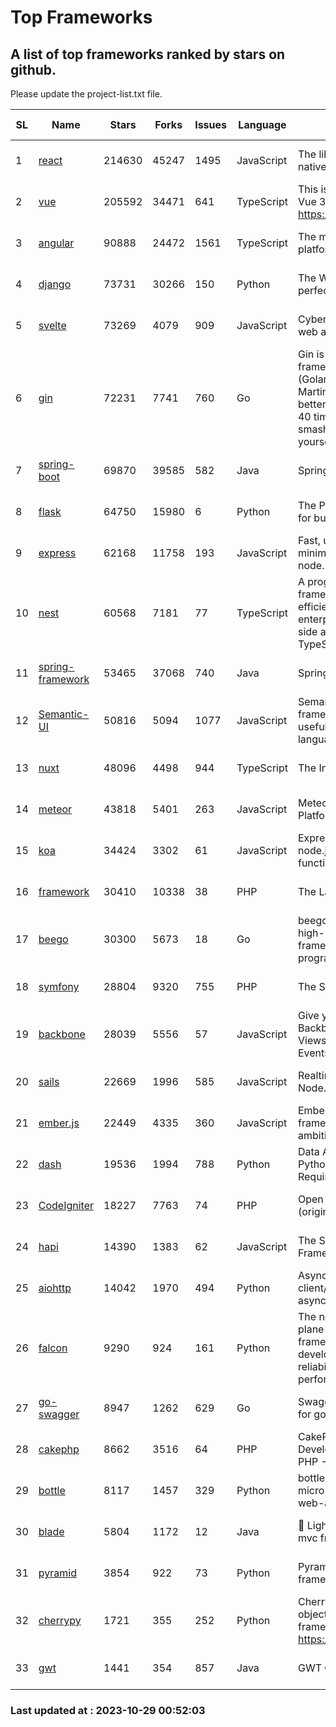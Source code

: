 # Top Frameworks
## A list of top frameworks ranked by stars on github.  
Please update the project-list.txt file.

| SL| Name  | Stars| Forks| Issues | Language | Description | Last Commit |
| --| ------| -----| ---- | ------ | -------- | ----------- | ----------- |
| 1 | [react](https://github.com/facebook/react) | 214630 | 45247 | 1495 | JavaScript | The library for web and native user interfaces. | 2023-10-27 15:50:40 |
| 2 | [vue](https://github.com/vuejs/vue) | 205592 | 34471 | 641 | TypeScript | This is the repo for Vue 2. For Vue 3, go to https://github.com/vuejs/core | 2023-10-23 07:55:40 |
| 3 | [angular](https://github.com/angular/angular) | 90888 | 24472 | 1561 | TypeScript | The modern web developer’s platform | 2023-10-27 23:16:46 |
| 4 | [django](https://github.com/django/django) | 73731 | 30266 | 150 | Python | The Web framework for perfectionists with deadlines. | 2023-10-28 13:16:07 |
| 5 | [svelte](https://github.com/sveltejs/svelte) | 73269 | 4079 | 909 | JavaScript | Cybernetically enhanced web apps | 2023-10-23 20:19:06 |
| 6 | [gin](https://github.com/gin-gonic/gin) | 72231 | 7741 | 760 | Go | Gin is a HTTP web framework written in Go (Golang). It features a Martini-like API with much better performance -- up to 40 times faster. If you need smashing performance, get yourself some Gin. | 2023-09-27 07:17:11 |
| 7 | [spring-boot](https://github.com/spring-projects/spring-boot) | 69870 | 39585 | 582 | Java | Spring Boot | 2023-10-27 17:34:24 |
| 8 | [flask](https://github.com/pallets/flask) | 64750 | 15980 | 6 | Python | The Python micro framework for building web applications. | 2023-10-28 15:42:53 |
| 9 | [express](https://github.com/expressjs/express) | 62168 | 11758 | 193 | JavaScript | Fast, unopinionated, minimalist web framework for node. | 2023-06-04 15:47:20 |
| 10 | [nest](https://github.com/nestjs/nest) | 60568 | 7181 | 77 | TypeScript | A progressive Node.js framework for building efficient, scalable, and enterprise-grade server-side applications with TypeScript/JavaScript 🚀 | 2023-10-25 06:45:19 |
| 11 | [spring-framework](https://github.com/spring-projects/spring-framework) | 53465 | 37068 | 740 | Java | Spring Framework | 2023-10-28 14:30:02 |
| 12 | [Semantic-UI](https://github.com/Semantic-Org/Semantic-UI) | 50816 | 5094 | 1077 | JavaScript | Semantic is a UI component framework based around useful principles from natural language. | 2023-01-11 17:05:32 |
| 13 | [nuxt](https://github.com/nuxt/nuxt) | 48096 | 4498 | 944 | TypeScript | The Intuitive Vue Framework. | 2023-10-28 17:14:39 |
| 14 | [meteor](https://github.com/meteor/meteor) | 43818 | 5401 | 263 | JavaScript | Meteor, the JavaScript App Platform | 2023-10-20 20:30:55 |
| 15 | [koa](https://github.com/koajs/koa) | 34424 | 3302 | 61 | JavaScript | Expressive middleware for node.js using ES2017 async functions | 2023-05-17 07:50:49 |
| 16 | [framework](https://github.com/laravel/framework) | 30410 | 10338 | 38 | PHP | The Laravel Framework. | 2023-10-26 18:20:57 |
| 17 | [beego](https://github.com/beego/beego) | 30300 | 5673 | 18 | Go | beego is an open-source, high-performance web framework for the Go programming language. | 2023-10-26 14:18:44 |
| 18 | [symfony](https://github.com/symfony/symfony) | 28804 | 9320 | 755 | PHP | The Symfony PHP framework | 2023-10-28 23:47:29 |
| 19 | [backbone](https://github.com/jashkenas/backbone) | 28039 | 5556 | 57 | JavaScript | Give your JS App some Backbone with Models, Views, Collections, and Events | 2023-08-10 22:05:08 |
| 20 | [sails](https://github.com/balderdashy/sails) | 22669 | 1996 | 585 | JavaScript | Realtime MVC Framework for Node.js | 2023-09-01 21:26:40 |
| 21 | [ember.js](https://github.com/emberjs/ember.js) | 22449 | 4335 | 360 | JavaScript | Ember.js - A JavaScript framework for creating ambitious web applications | 2023-10-25 21:31:59 |
| 22 | [dash](https://github.com/plotly/dash) | 19536 | 1994 | 788 | Python | Data Apps & Dashboards for Python. No JavaScript Required. | 2023-10-26 19:38:28 |
| 23 | [CodeIgniter](https://github.com/bcit-ci/CodeIgniter) | 18227 | 7763 | 74 | PHP | Open Source PHP Framework (originally from EllisLab) | 2023-04-07 17:57:13 |
| 24 | [hapi](https://github.com/hapijs/hapi) | 14390 | 1383 | 62 | JavaScript | The Simple, Secure Framework Developers Trust | 2023-09-18 11:40:11 |
| 25 | [aiohttp](https://github.com/aio-libs/aiohttp) | 14042 | 1970 | 494 | Python | Asynchronous HTTP client/server framework for asyncio and Python | 2023-10-28 17:50:12 |
| 26 | [falcon](https://github.com/falconry/falcon) | 9290 | 924 | 161 | Python | The no-magic web data plane API and microservices framework for Python developers, with a focus on reliability, correctness, and performance at scale. | 2023-10-14 18:06:15 |
| 27 | [go-swagger](https://github.com/go-swagger/go-swagger) | 8947 | 1262 | 629 | Go | Swagger 2.0 implementation for go | 2023-08-21 22:25:45 |
| 28 | [cakephp](https://github.com/cakephp/cakephp) | 8662 | 3516 | 64 | PHP | CakePHP: The Rapid Development Framework for PHP - Official Repository | 2023-10-27 14:53:33 |
| 29 | [bottle](https://github.com/bottlepy/bottle) | 8117 | 1457 | 329 | Python | bottle.py is a fast and simple micro-framework for python web-applications. | 2022-09-05 15:24:52 |
| 30 | [blade](https://github.com/lets-blade/blade) | 5804 | 1172 | 12 | Java | :rocket: Lightning fast and elegant mvc framework for Java8 | 2023-06-16 05:18:49 |
| 31 | [pyramid](https://github.com/Pylons/pyramid) | 3854 | 922 | 73 | Python | Pyramid - A Python web framework | 2023-09-14 21:55:43 |
| 32 | [cherrypy](https://github.com/cherrypy/cherrypy) | 1721 | 355 | 252 | Python | CherryPy is a pythonic, object-oriented HTTP framework.      https://cherrypy.dev | 2023-08-04 13:52:17 |
| 33 | [gwt](https://github.com/gwtproject/gwt) | 1441 | 354 | 857 | Java | GWT Open Source Project | 2023-10-20 14:03:48 |

### Last updated at : 2023-10-29 00:52:03
